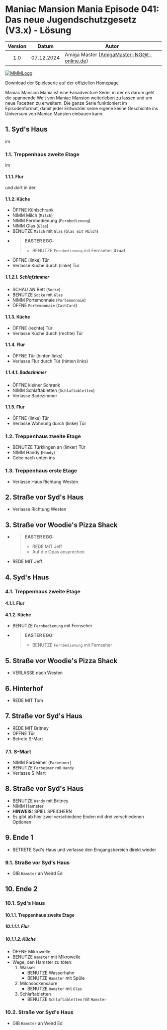 # Maniac Mansion Mania Episode 041: Das neue Jugendschutzgesetz (V3.x) - Lösung

| Version | Datum      | Autor                                     |
|:-------:|------------|-------------------------------------------|
|  1.0    | 07.12.2024 | Amiga Master (AmigaMaster-NG@t-online.de) |

[![MMMLogo](https://www.maniac-mansion-mania.com/banner/banner.png)](https://www.maniac-mansion-mania.com)

Download der Spieleserie auf der offiziellen [Homepage](https://www.maniac-mansion-mania.com)

Maniac Mansion Mania ist eine Fanadventure Serie, in der es darum geht die spannende Welt von Maniac Mansion weiterleben zu lassen und um neue Facetten zu erweitern. Die ganze Serie funktioniert im Episodenformat, damit jeder Entwickler seine eigene kleine Geschichte ins Universum von Maniac Mansion einbauen kann.

## 1. Syd's Haus

im

### 1.1. Treppenhaus zweite Etage

im

#### 1.1.1. Flur

und dort in der

#### 1.1.2. Küche

- ÖFFNE Kühlschrank
- NIMM Milch (`Milch`)
- NIMM Fernbedienung (`Fernbedienung`)
- NIMM Glas (`Glas`)
- BENUTZE `Milch` mit `Glas` (`Glas mit Milch`)
- >**EASTER EGG:**
  >- BENUTZE `Fernbedienung` mit Fernseher **3 mal**
- ÖFFNE (linke) Tür
- Verlasse Küche durch (linke) Tür

##### 1.1.2.1. Schlafzimmer

- SCHAU AN Bett (`Socke`)
- BENUTZE `Socke` mit `Glas`
- NIMM Portemonnaie (`Portemonnaie`)
- ÖFFNE `Portemonnaie` (`CashCard`)

#### 1.1.3. Küche

- ÖFFNE (rechte) Tür
- Verlasse Küche durch (rechte) Tür

#### 1.1.4. Flur

- ÖFFNE Tür (hinten links)
- Verlasse Flur durch Tür (hinten links)

##### 1.1.4.1. Badezimmer

- ÖFFNE kleiner Schrank
- NIMM Schlaftabletten (`Schlaftabletten`)
- Verlasse Badezimmer

#### 1.1.5. Flur

- ÖFFNE (linke) Tür
- Verlasse Wohnung durch (linke) Tür

### 1.2. Treppenhaus zweite Etage

- BENUTZE Türklingen an (linker) Tür
- NIMM Handy (`Handy`)
- Gehe nach unten ins

### 1.3. Treppenhaus erste Etage

- Verlasse Haus Richtung Westen

## 2. Straße vor Syd's Haus

- Verlasse Richtung Westen

## 3. Straße vor Woodie's Pizza Shack

- >**EASTER EGG:**
  >- REDE MIT Jeff
  >- Auf die Opas ansprechen
- REDE MIT Jeff

## 4. Syd's Haus

### 4.1. Treppenhaus zweite Etage

#### 4.1.1. Flur

#### 4.1.2. Küche

- BENUTZE `Fernbedienung` mit Fernseher
- >**EASTER EGG:**
  >- BENUTZE `Fernbedienung` mit Fernseher

## 5. Straße vor Woodie's Pizza Shack

- VERLASSE nach Westen

## 6. Hinterhof

- REDE MIT Tom

## 7. Straße vor Syd's Haus

- REDE MIT Britney
- ÖFFNE Tür
- Betrete S-Mart

### 7.1. S-Mart

- NIMM Farbeimer (`Farbeimer`)
- BENUTZE `Farbeimer` mit `Handy`
- Verlasse S-Mart

## 8. Straße vor Syd's Haus

- BENUTZE `Handy` mit Britney
- NIMM Hamster
- **HINWEIS:** SPIEL SPEICHERN
- Es gibt ab hier zwei verschiedene Enden mit drei verschiedenen Optionen

## 9. Ende 1

- BETRETE Syd's Haus und verlasse den Eingangsbereich direkt wieder

### 9.1. Straße vor Syd's Haus

- GIB `Hamster` an Weird Ed

## 10. Ende 2

### 10.1. Syd's Haus

#### 10.1.1. Treppenhaus zweite Etage

##### 10.1.1.1. Flur

##### 10.1.1.2. Küche

- ÖFFNE Mikrowelle
- BENUTZE `Hamster` mit Mikrowelle
- Wege, den Hamster zu töten:
  1. Wasser
     - BENUTZE Wasserhahn
     - BENUTZE `Hamster` mit Spüle
  2. Milchsockensäure
     - BENUTZE `Hamster` mit `Glas`
  3. Schlaftabletten
     - BENUTZE `Schlaftabletten` mit `Hamster`

### 10.2. Straße vor Syd's Haus

- GIB `Hamster` an Weird Ed
